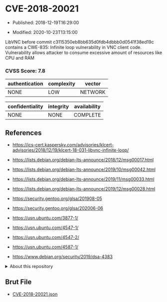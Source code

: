 # CVE-2018-20021

- Published: 2018-12-19T16:29:00

- Modified: 2020-10-23T13:15:00

LibVNC before commit c3115350eb8bb635d0fdb4dbbb0d0541f38ed19c contains a CWE-835: Infinite loop vulnerability in VNC client code. Vulnerability allows attacker to consume excessive amount of resources like CPU and RAM

### CVSS Score: **7.8**

| authentication | complexity | vector |
| --- | --- | --- |
| NONE | LOW | NETWORK |

| confidentiality | integrity | availability |
| --- | --- | --- |
| NONE | NONE | COMPLETE |

## References

* https://ics-cert.kaspersky.com/advisories/klcert-advisories/2018/12/19/klcert-18-031-libvnc-infinite-loop/

* https://lists.debian.org/debian-lts-announce/2018/12/msg00017.html

* https://lists.debian.org/debian-lts-announce/2019/10/msg00042.html

* https://lists.debian.org/debian-lts-announce/2019/11/msg00033.html

* https://lists.debian.org/debian-lts-announce/2019/12/msg00028.html

* https://security.gentoo.org/glsa/201908-05

* https://security.gentoo.org/glsa/202006-06

* https://usn.ubuntu.com/3877-1/

* https://usn.ubuntu.com/4547-1/

* https://usn.ubuntu.com/4547-2/

* https://usn.ubuntu.com/4587-1/

* https://www.debian.org/security/2019/dsa-4383

<details>
<summary>About this repository</summary> 

  This repository is part of the project [Live Hack CVE](https://github.com/Live-Hack-CVE). Main website can be found [www.live-hack.org](https://www.live-hack.org) 
  
  Made by [Sn0wAlice](https://github.com/Sn0wAlice) for the people that care about security and need to have a feed of the latest CVEs. Hope you enjoy it, don't forget to star the repo and follow me on [Twitter](https://twitter.com/Sn0wAlice) and [Github](https://github.com/Sn0wAlice). And that is my [personnal website](https://www.alice-snow.me/)

  - [Home Page](https://github.com/Live-Hack-CVE)
  - [Framework](https://github.com/Live-Hack-CVE/cve-framework)
  - [CVE database](https://github.com/Live-Hack-CVE/full_database)
  - [Changelog](https://github.com/Live-Hack-CVE/Changelog)
</details>

## Brut File

* [CVE-2018-20021.json](https://raw.githubusercontent.com/Live-Hack-CVE/full_database/main/cves/2018/CVE-2018-20021.json)

